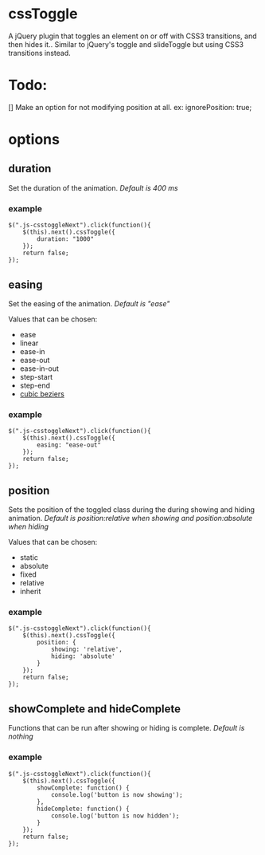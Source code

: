 cssToggle
=========

A jQuery plugin that toggles an element on or off with CSS3 transitions, and then hides it.. Similar to jQuery's toggle and slideToggle but using CSS3 transitions instead.

# Todo:
[] Make an option for not modifying position at all. ex: ignorePosition: true;

# options

## duration
Set the duration of the animation.
_Default is 400 ms_

### example
    $(".js-csstoggleNext").click(function(){
        $(this).next().cssToggle({
            duration: "1000"
        });
        return false;
    });

## easing
Set the easing of the animation.
_Default is "ease"_

Values that can be chosen:
* ease
* linear
* ease-in
* ease-out
* ease-in-out
* step-start
* step-end
* [cubic beziers](http://cubic-bezier.com/#.17,.67,.83,.67)

### example
    $(".js-csstoggleNext").click(function(){
        $(this).next().cssToggle({
            easing: "ease-out"
        });
        return false;
    });


## position
Sets the position of the toggled class during the during showing and hiding animation.
_Default is position:relative when showing and position:absolute when hiding_

Values that can be chosen:
* static
* absolute
* fixed
* relative
* inherit

### example
    $(".js-csstoggleNext").click(function(){
        $(this).next().cssToggle({
            position: {
                showing: 'relative',
                hiding: 'absolute'
            }
        });
        return false;
    });


## showComplete and hideComplete
Functions that can be run after showing or hiding is complete.
_Default is nothing_

### example
    $(".js-csstoggleNext").click(function(){
        $(this).next().cssToggle({
            showComplete: function() {
                console.log('button is now showing');
            },
            hideComplete: function() {
                console.log('button is now hidden');
            }
        });
        return false;
    });
